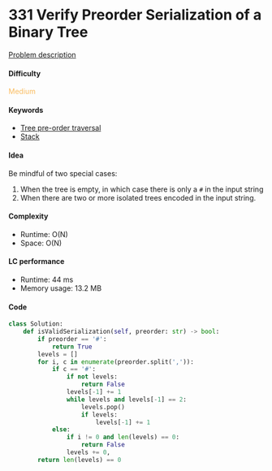 331 Verify Preorder Serialization of a Binary Tree
=======================
[Problem description](https://leetcode.com/problems/verify-preorder-serialization-of-a-binary-tree/)

#### Difficulty
<span style="color:#FABC60">Medium</span>

#### Keywords
- [Tree pre-order traversal](../categories/tree_preorder.md)
- [Stack](../categories/stack.md)

#### Idea
Be mindful of two special cases:

1. When the tree is empty, in which case there is only a `#` in the input string
2. When there are two or more isolated trees encoded in the input string. 

#### Complexity
- Runtime: O(N)
- Space: O(N)
  
#### LC performance
- Runtime: 44 ms
- Memory usage: 13.2 MB

#### Code
```python
class Solution:
    def isValidSerialization(self, preorder: str) -> bool:
        if preorder == '#':
            return True
        levels = []
        for i, c in enumerate(preorder.split(',')):
            if c == '#':
                if not levels:
                    return False
                levels[-1] += 1
                while levels and levels[-1] == 2:
                    levels.pop()
                    if levels:
                        levels[-1] += 1
            else:
                if i != 0 and len(levels) == 0:
                    return False
                levels += 0,
        return len(levels) == 0
```